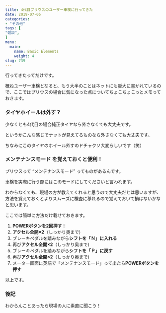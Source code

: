 ```yaml
---
title: 4代目プリウスのユーザー車検に行ってきた
date: 2019-07-05
categories:
- "その他"
tags: [
"雑談",
]
menu:
  main:
    name: Basic Elements
    weight: 4
slug: 739
---
```


行ってきたってだけです。

概ねユーザー車検となると、もう大半のことはネットにも膨大に書かれているので、ここではプリウスの場合に気になった点についてちょこちょこっとメモっておきます。

### タイヤホイールは外す？

少なくとも4代目の場合純正タイヤなら外さなくても大丈夫です。

というかこんな感じでナットが見えてるものなら外さなくても大丈夫です。

ちなみにこのタイヤのホイール外すのドチャクソ大変らしいです（笑）

### メンテナンスモード を覚えておくと便利！

プリウスって “メンテナンスモード” ってものがあるんです。

車検を実際に行う際にはこのモードにしてくださいと言われます。

わからなくても、現場の方が教えてくれると思うので大丈夫だとは思いますが、方法を覚えておくとよりスムーズに検査に移れるので覚えておいて損はないかなと思います。

ここでは簡単に方法だけ載せておきます。

1.  **POWERボタンを2回押す**！
2.  **アクセル全開×2**（しっかり奥まで)
3.  ブレーキペダルを踏みながら**シフトを「Ｎ」に入れる**
4.  再び**アクセル全開×2**（しっかり奥まで)
5.  ブレーキペダルを踏みながら**シフトを「Ｐ」に戻す**
6.  再び**アクセル全開×2**（しっかり奥まで)
7.  メーター画面に英語で「メンテナンスモード」って出たら**POWERボタンを押す**

以上です。

### 後記
わからんことあったら現場の人に素直に聞こう！